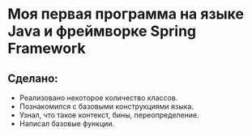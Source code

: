 # Моя первая программа на языке Java и фреймворке Spring Framework

## Сделано:
- Реализовано некоторое количество классов.
- Познакомился с базовыми конструкциями языка.
- Узнал, что такое контекст, бины, переопределение.
- Написал базовые функции.
